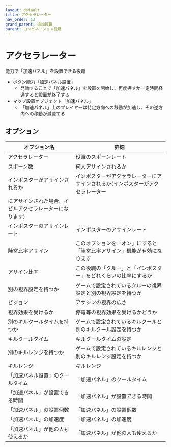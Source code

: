 ```yaml
---
layout: default
title: アクセラレーター
nav_order: 13
grand_parent: 追加役職
parent: コンビネーション役職
---
```


# アクセラレーター
能力で「加速パネル」を設置できる役職
 - ボタン能力「加速パネル設置」
   - 発動することで「加速パネル」を設置を開始し、再度押すか一定時間経過すると設置が終了する
 - マップ設置オブジェクト「加速パネル」
   - 「加速パネル」上のプレイヤーは特定方向への移動が加速し、その逆方向への移動が減速する

## オプション

|  オプション名 |  詳細  |
| ---- | ---- |
|  アクセラレーター  | 役職のスポーンレート |
|  スポーン数  | 何人アサインされるか |
|  インポスターがアサインされるか  | インポスターがアクセラレーターにアサインされるか(インポスターがアクセラレーター
にアサインされた場合、イビルアクセラレーターになります) |
|  インポスターのアサインレート  | インポスターのアサインレート |
| 陣営比率アサイン | このオプションを「オン」にすると「陣営比率アサイン」機能が有効になります |
| アサイン比率 | この役職の「クルー」と「インポスター」をどれくらいの比率にするか |
|  別の視界設定を持つか  |  ゲームで設定されているクルーの視界設定と別の視界設定を持つか  |
|  ビジョン  |  アサシンの視界の広さ  |
|  視界効果を受けるか  |  停電等の視界効果を受けるかどうか  |
|  別のキルクールタイムを持つか  | ゲームで設定されているキルクールと別のキルクール設定を持つか |
|  キルクールタイム  |  キルクールタイムの設定  |
|  別のキルレンジを持つか  |  ゲームで設定されているキルレンジと別のキルレンジ設定を持つか  |
|  キルレンジ  |  キルレンジ  |
|  「加速パネル設置」のクールタイム  |  「加速パネル」のクールタイム  |
|  「加速パネル」が設置できる時間  |  「加速パネル」が設置できる時間  |
|  「加速パネル」の設置個数  |  「加速パネル」の設置個数  |
|  「加速パネル」の加速度  |  「加速パネル」の加速度  |
|  「加速パネル」が他の人も使えるか  |  「加速パネル」が他の人も使えるか  |